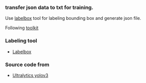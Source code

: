 ### transfer json data to txt for training.
Use [labelbox](#Labeling-tool) tool for labeling bounding box and generate json file.

Following [toolkit](./toolkit.ipynb)


### Labeling tool
- [Labelbox](https://app.labelbox.com/)


### Source code from 
- [Ultralytics yolov3](https://github.com/ultralytics/yolov3)